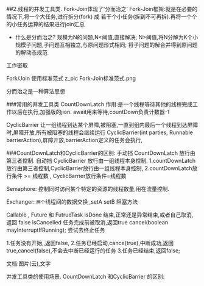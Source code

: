 ##2.线程的并发工具类.
Fork-Join体现了'分而治之'
Fork-Join框架:就是在必要的情况下,将一个大任务,进行拆分(fork) 成
若干个小任务(拆到不可再拆).再将一个个的小任务运算的结果进行join汇总

- 什么是分而治之?
规模为N的问题,N<阈值,直接解决;
N>阈值,将N分解为K个小规模子问题,子问题互相独立,与原问题形式相同;
将子问题的解合并得到原问题的解动态规范

工作密取

Fork/Join 使用标准范式
z_pic Fork-Join标准范式.png

分而治之是一种算法思想


###常用的并发工具类
CountDownLatch
作用:是一个线程等待其他的线程完成工作以后在执行,加强版的jion.
await用来等待,countDown负责计数器-1 

CyclicBarrier
让一组线程到达某个屏障,被阻塞,一直到组内最后一个线程到达屏障时,屏障开放,所有被阻塞的线程会继续运行
CyclicBarrier(int parties, Runnable barrierAction),屏障开放,barrierAction定义的任务会执行,

###CountDownLatch和CyclicBarrier的区别:
手动挡  CountDownLatch  放行由第三者控制.
自动挡  CyclicBarrier   放行由一组线程本身控制.
1.countDownLatch放行由第三者控制,CyclicBarrier放行由一组线程本身控制,
2.countDownLatch放行条件 >= 线程数 , CyclicBarrier放行条件=线程数

Semaphore:
控制同时访问某个特定的资源的线程数量,用在流量控制.

Exchanger:
```两个```线程间的数据交换 ,setA setB  阻塞方法

Callable , Future 和 FutrueTask
isDone              结束,正常还是异常结束,或者自己取消,返回 false
isCancelled         任务完成前被取消,返回true
cancel(boolean mayInterruptIfRunning);    尝试去终止任务

1.任务没有开始,,返回false,
2.任务已经启动,cance(true),中断成功,返回true,cancel(false),不会去中断已经运行的任务
3.任务已经结束,返回false;

文档:图片(云),文字

并发工具类的使用场景.
CountDownLatch 和CyclicBarrier 的区别:





